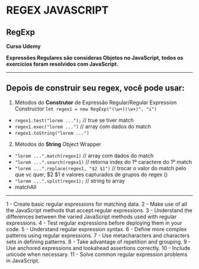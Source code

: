 # REGEX JAVASCRIPT

## RegExp

**Curso Udemy**


**Expressões Regulares são consideras Objetos no JavaScript, todos os exercícios foram resolvidos com JavaScript.**

---

## **Depois de construir seu regex, você pode usar:**

1. Métodos do **Construtor** de Expressão Regular/Regular Expression Constructor `let regex1 = new RegExp("(\w+)(\w+)", "i")`

- `regex1.test("lorem ...");` // true se tiver match
- `regex1.exec("lorem ...")` // array com dados do match
- `regex1.toString("lorem ...")`

2. Métodos do **String** Object Wrapper
- `"lorem ...".match(regex1)` // array com dados do match
- `"lorem ...".search(regex1)` // retorna index do 1º caractere do 1º match
- `"lorem ...".replace(regex1, "$2 $1")` // trocar o valor do match pelo que vc quer, $2 $1 é valores capturados de grupos do regex ()
- `"lorem ...".split(regex1);` // string to array
- matchAll

---

1 - Create basic regular expressions for matching data.
2 - Make use of all the JavaScript methods that accept regular expressions.
3 - Understand the differences between the varied JavaScript methods used with regular expressions.
4 - Test regular expressions before deploying them in your code.
5 - Understand regular expression syntax.
6 - Define more complex patterns using regular expressions.
7 - Use metacharacters and characters sets in defining patterns.
8 - Take advantage of repetition and grouping.
9 - Use anchored expressions and lookahead assertions correctly.
10 - Include unicode when necessary.
11 - Solve common regular expression problems in JavaScript.
